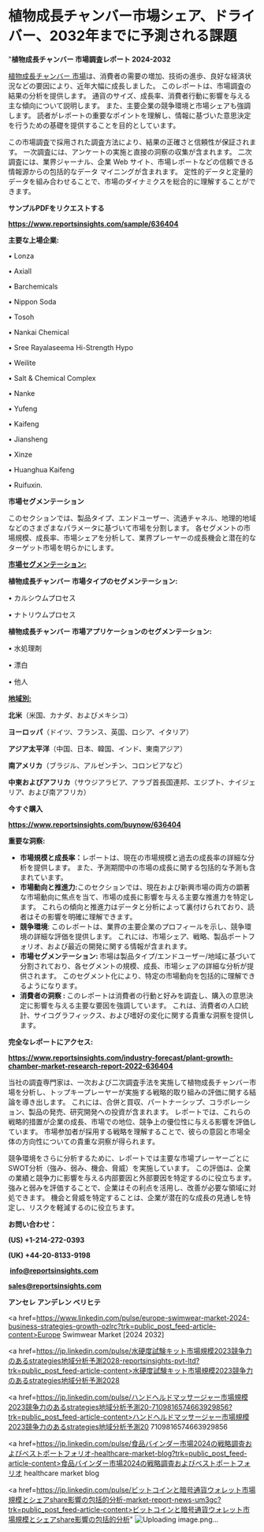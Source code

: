 # 植物成長チャンバー市場シェア、ドライバー、2032年までに予測される課題

"<strong>植物成長チャンバー 市場調査レポート 2024-2032</strong>

<a href=https://www.reportsinsights.com/sample/636404>植物成長チャンバー 市場</a>は、消費者の需要の増加、技術の進歩、良好な経済状況などの要因により、近年大幅に成長しました。 このレポートは、市場調査の結果の分析を提供します。 通貨のサイズ、成長率、消費者行動に影響を与える主な傾向について説明します。 また、主要企業の競争環境と市場シェアも強調します。 読者がレポートの重要なポイントを理解し、情報に基づいた意思決定を行うための基礎を提供することを目的としています。

この市場調査で採用された調査方法により、結果の正確さと信頼性が保証されます。 一次調査には、アンケートの実施と直接の洞察の収集が含まれます。 二次調査には、業界ジャーナル、企業 Web サイト、市場レポートなどの信頼できる情報源からの包括的なデータ マイニングが含まれます。 定性的データと定量的データを組み合わせることで、市場のダイナミクスを総合的に理解することができます。

<strong><b>サンプルPDFをリクエストする</b></strong>

<a href=https://www.reportsinsights.com/sample/636404><strong><u>https://www.reportsinsights.com/sample/636404</u></strong></a>

<strong>主要な上場企業:</strong>

• Lonza

• Axiall

• Barchemicals

• Nippon Soda

• Tosoh

• Nankai Chemical

• Sree Rayalaseema Hi-Strength Hypo

• Weilite

• Salt & Chemical Complex

• Nanke

• Yufeng

• Kaifeng

• Jiansheng

• Xinze

• Huanghua Kaifeng

• Ruifuxin.

<strong>市場セグメンテーション</strong>

このセクションでは、製品タイプ、エンドユーザー、流通チャネル、地理的地域などのさまざまなパラメータに基づいて市場を分割します。 各セグメントの市場規模、成長率、市場シェアを分析して、業界プレーヤーの成長機会と潜在的なターゲット市場を明らかにします。

<strong><u>市場セグメンテーション</u></strong><strong><u>:</u></strong>

<strong>植物成長チャンバー 市場タイプのセグメンテーション:</strong>

• カルシウムプロセス

• ナトリウムプロセス

<strong>植物成長チャンバー 市場アプリケーションのセグメンテーション:</strong>

• 水処理剤

• 漂白

• 他人

<strong><u>地域別</u></strong><strong><u>:</u></strong>

<strong>北米</strong>（米国、カナダ、およびメキシコ）

<strong>ヨーロッパ</strong>（ドイツ、フランス、英国、ロシア、イタリア）

<strong>アジア太平洋</strong>（中国、日本、韓国、インド、東南アジア）

<strong>南アメリカ</strong>（ブラジル、アルゼンチン、コロンビアなど）

<strong>中東およびアフリカ</strong>（サウジアラビア、アラブ首長国連邦、エジプト、ナイジェリア、および南アフリカ）

<strong>今すぐ購入</strong>

<a href=https://www.reportsinsights.com/buynow/636404><strong><u>https://www.reportsinsights.com/buynow/636404</u></strong></a>

<strong>重要な洞察:</strong>
<ul>
  <li><strong>市場規模と成長率：</strong>レポートは、現在の市場規模と過去の成長率の詳細な分析を提供します。 また、予測期間中の市場の成長に関する包括的な予測も含まれています。</li>
  <li><strong>市場動向と推進力:</strong>このセクションでは、現在および新興市場の両方の顕著な市場動向に焦点を当て、市場の成長に影響を与える主要な推進力を特定します。 これらの傾向と推進力はデータと分析によって裏付けられており、読者はその影響を明確に理解できます。</li>
  <li><strong>競争環境</strong>: このレポートは、業界の主要企業のプロフィールを示し、競争環境の詳細な評価を提供します。 これには、市場シェア、戦略、製品ポートフォリオ、および最近の開発に関する情報が含まれます。</li>
  <li><strong>市場セグメンテーション: </strong>市場は製品タイプ/エンドユーザー/地域に基づいて分割されており、各セグメントの規模、成長、市場シェアの詳細な分析が提供されます。 このセグメント化により、特定の市場動向を包括的に理解できるようになります。</li>
  <li><strong>消費者の洞察 : </strong>このレポートは消費者の行動と好みを調査し、購入の意思決定に影響を与える主要な要因を強調しています。 これは、消費者の人口統計、サイコグラフィックス、および嗜好の変化に関する貴重な洞察を提供します。</li>
</ul>
<strong>完全なレポートにアクセス:</strong>

<a href=https://www.reportsinsights.com/industry-forecast/plant-growth-chamber-market-research-report-2022-636404><strong><u><b>https://www.reportsinsights.com/industry-forecast/plant-growth-chamber-market-research-report-2022-636404</b></u></strong></a>

当社の調査専門家は、一次および二次調査手法を実施して植物成長チャンバー市場を分析し、トップキープレーヤーが実施する戦略的取り組みの評価に関する結論を導き出します。 これには、合併と買収、パートナーシップ、コラボレーション、製品の発売、研究開発への投資が含まれます。 レポートでは、これらの戦略的措置が企業の成長、市場での地位、競争上の優位性に与える影響を評価しています。 市場参加者が採用する戦略を理解することで、彼らの意図と市場全体の方向性についての貴重な洞察が得られます。

競争環境をさらに分析するために、レポートでは主要な市場プレーヤーごとにSWOT分析（強み、弱み、機会、脅威）を実施しています。 この評価は、企業の業績と競争力に影響を与える内部要因と外部要因を特定するのに役立ちます。 強みと弱みを評価することで、企業はその利点を活用し、改善が必要な領域に対処できます。 機会と脅威を特定することは、企業が潜在的な成長の見通しを特定し、リスクを軽減するのに役立ちます。

<strong>お問い合わせ：</strong>

<strong>(US) +1-214-272-0393</strong>

<strong>(UK) +44-20-8133-9198</strong>

<strong> </strong><a href=info@reportsinsights.com><strong><u>info@reportsinsights.com</u></strong></a>

<a href=sales@reportsinsights.com><strong><u>sales@reportsinsights.com</u></strong></a>

<strong>アンセレ アンデレン ベリヒテ</strong>

<a href=https://www.linkedin.com/pulse/europe-swimwear-market-2024-business-strategies-growth-ozlrc?trk=public_post_feed-article-content>Europe Swimwear Market [2024 2032]</a>

<a href=https://jp.linkedin.com/pulse/水硬度試験キット市場規模2023競争力のあるstrategies地域分析予測2028-reportsinsights-pvt-ltd?trk=public_post_feed-article-content>水硬度試験キット市場規模2023競争力のあるstrategies地域分析予測2028</a>

<a href=https://jp.linkedin.com/pulse/ハンドヘルドマッサージャー市場規模2023競争力のあるstrategies地域分析予測20-7109816574663929856?trk=public_post_feed-article-content>ハンドヘルドマッサージャー市場規模2023競争力のあるstrategies地域分析予測20 7109816574663929856</a>

<a href=https://jp.linkedin.com/pulse/食品バインダー市場2024の戦略調査およびベストポートフォリオ-healthcare-market-blog?trk=public_post_feed-article-content>食品バインダー市場2024の戦略調査およびベストポートフォリオ healthcare market blog</a>

<a href=https://jp.linkedin.com/pulse/ビットコインと暗号通貨ウォレット市場規模とシェアshare影響の包括的分析-market-report-news-um3gc?trk=public_post_feed-article-content>ビットコインと暗号通貨ウォレット市場規模とシェアshare影響の包括的分析</a>"
![Uploading image.png…]()
